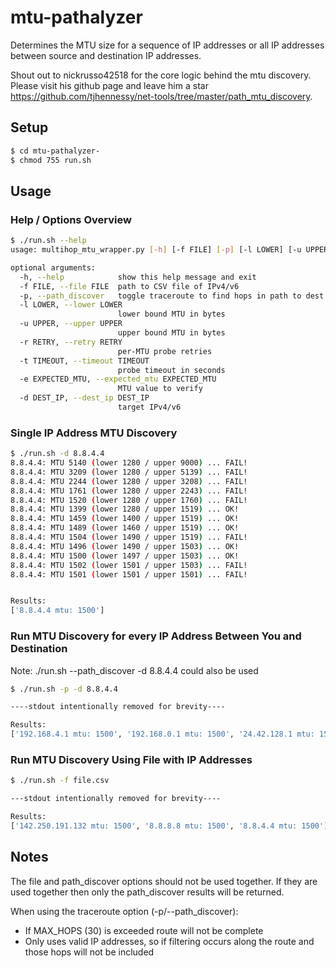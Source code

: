 # mtu-pathalyzer
Determines the MTU size for a sequence of IP addresses or all IP addresses between source and destination IP addresses.

Shout out to nickrusso42518 for the core logic behind the mtu discovery. Please visit his github page and leave him a
star https://github.com/tjhennessy/net-tools/tree/master/path_mtu_discovery.

## Setup

```bash
$ cd mtu-pathalyzer-
$ chmod 755 run.sh
```

## Usage

### Help / Options Overview
```bash
$ ./run.sh --help
usage: multihop_mtu_wrapper.py [-h] [-f FILE] [-p] [-l LOWER] [-u UPPER] [-r RETRY] [-t TIMEOUT] [-e EXPECTED_MTU] [-d DEST_IP]

optional arguments:
  -h, --help            show this help message and exit
  -f FILE, --file FILE  path to CSV file of IPv4/v6
  -p, --path_discover   toggle traceroute to find hops in path to dest
  -l LOWER, --lower LOWER
                        lower bound MTU in bytes
  -u UPPER, --upper UPPER
                        upper bound MTU in bytes
  -r RETRY, --retry RETRY
                        per-MTU probe retries
  -t TIMEOUT, --timeout TIMEOUT
                        probe timeout in seconds
  -e EXPECTED_MTU, --expected_mtu EXPECTED_MTU
                        MTU value to verify
  -d DEST_IP, --dest_ip DEST_IP
                        target IPv4/v6
```

### Single IP Address MTU Discovery

```bash
$ ./run.sh -d 8.8.4.4
8.8.4.4: MTU 5140 (lower 1280 / upper 9000) ... FAIL!
8.8.4.4: MTU 3209 (lower 1280 / upper 5139) ... FAIL!
8.8.4.4: MTU 2244 (lower 1280 / upper 3208) ... FAIL!
8.8.4.4: MTU 1761 (lower 1280 / upper 2243) ... FAIL!
8.8.4.4: MTU 1520 (lower 1280 / upper 1760) ... FAIL!
8.8.4.4: MTU 1399 (lower 1280 / upper 1519) ... OK!
8.8.4.4: MTU 1459 (lower 1400 / upper 1519) ... OK!
8.8.4.4: MTU 1489 (lower 1460 / upper 1519) ... OK!
8.8.4.4: MTU 1504 (lower 1490 / upper 1519) ... FAIL!
8.8.4.4: MTU 1496 (lower 1490 / upper 1503) ... OK!
8.8.4.4: MTU 1500 (lower 1497 / upper 1503) ... OK!
8.8.4.4: MTU 1502 (lower 1501 / upper 1503) ... FAIL!
8.8.4.4: MTU 1501 (lower 1501 / upper 1501) ... FAIL!


Results: 
['8.8.4.4 mtu: 1500']
```

### Run MTU Discovery for every IP Address Between You and Destination

Note: ./run.sh --path_discover -d 8.8.4.4 could also be used

```bash
$ ./run.sh -p -d 8.8.4.4

----stdout intentionally removed for brevity----

Results: 
['192.168.4.1 mtu: 1500', '192.168.0.1 mtu: 1500', '24.42.128.1 mtu: 1500', '143.59.254.96 mtu: 1500', '24.96.198.18 mtu: 1500', '216.186.180.250 mtu: 1500', '143.59.255.198 mtu: 1500', '75.76.35.44 mtu: 1500', '69.73.2.31 mtu: 1500', '172.253.71.61 mtu: 1500', '216.239.43.25 mtu: 1500', '8.8.4.4 mtu: 1500']
```

### Run MTU Discovery Using File with IP Addresses

```bash
$ ./run.sh -f file.csv

---stdout intentionally removed for brevity----

Results: 
['142.250.191.132 mtu: 1500', '8.8.8.8 mtu: 1500', '8.8.4.4 mtu: 1500']
```

## Notes

The file and path_discover options should not be used together. If they are
used together then only the path_discover results will be returned.

When using the traceroute option (-p/--path_discover):

<ul>
    <li>If MAX_HOPS (30) is exceeded route will not be complete</li>
    <li>Only uses valid IP addresses, so if filtering occurs along the route and 
    those hops will not be included</li>
</ul>
